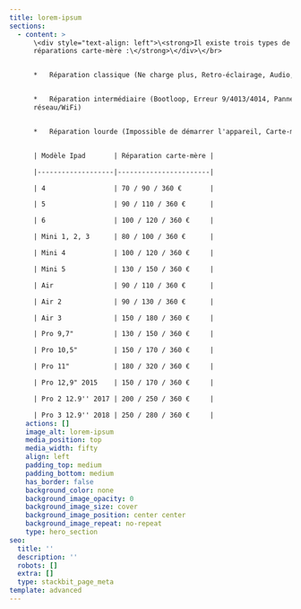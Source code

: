 ```yaml
---
title: lorem-ipsum
sections:
  - content: >
      \<div style="text-align: left">\<strong>Il existe trois types de
      réparations carte-mère :\</strong>\</div>\</br>


      *   Réparation classique (Ne charge plus, Retro-éclairage, Audio, Tactile)


      *   Réparation intermédiaire (Bootloop, Erreur 9/4013/4014, Panne
      réseau/WiFi)


      *   Réparation lourde (Impossible de démarrer l'appareil, Carte-mère HS)


      | Modèle Ipad       | Réparation carte-mère |

      |-------------------|-----------------------|

      | 4                 | 70 / 90 / 360 €       |

      | 5                 | 90 / 110 / 360 €      |

      | 6                 | 100 / 120 / 360 €     |

      | Mini 1, 2, 3      | 80 / 100 / 360 €      |

      | Mini 4            | 100 / 120 / 360 €     |

      | Mini 5            | 130 / 150 / 360 €     |

      | Air               | 90 / 110 / 360 €      |

      | Air 2             | 90 / 130 / 360 €      |

      | Air 3             | 150 / 180 / 360 €     |

      | Pro 9,7"          | 130 / 150 / 360 €     |

      | Pro 10,5"         | 150 / 170 / 360 €     |

      | Pro 11"           | 180 / 320 / 360 €     |

      | Pro 12,9" 2015    | 150 / 170 / 360 €     |

      | Pro 2 12.9'' 2017 | 200 / 250 / 360 €     |

      | Pro 3 12.9'' 2018 | 250 / 280 / 360 €     |
    actions: []
    image_alt: lorem-ipsum
    media_position: top
    media_width: fifty
    align: left
    padding_top: medium
    padding_bottom: medium
    has_border: false
    background_color: none
    background_image_opacity: 0
    background_image_size: cover
    background_image_position: center center
    background_image_repeat: no-repeat
    type: hero_section
seo:
  title: ''
  description: ''
  robots: []
  extra: []
  type: stackbit_page_meta
template: advanced
---
```

